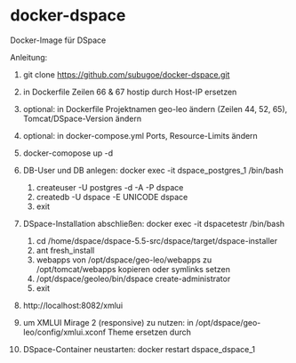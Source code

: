 # docker-dspace
Docker-Image für DSpace

Anleitung:

1. git clone https://github.com/subugoe/docker-dspace.git

2. in Dockerfile Zeilen 66 & 67 hostip durch Host-IP ersetzen

2. optional: in Dockerfile Projektnamen geo-leo ändern (Zeilen 44, 52, 65), Tomcat/DSpace-Version ändern 

3. optional: in docker-compose.yml Ports, Resource-Limits ändern

4. docker-comopose up -d

5. DB-User und DB anlegen: docker exec -it dspace_postgres_1 /bin/bash
      1. createuser -U postgres -d -A -P dspace
      2. createdb -U dspace -E UNICODE dspace
      3. exit

6. DSpace-Installation abschließen: docker exec -it dspacetestr /bin/bash
      1. cd /home/dspace/dspace-5.5-src/dspace/target/dspace-installer
      2. ant fresh_install
      3. webapps von /opt/dspace/geo-leo/webapps zu /opt/tomcat/webapps kopieren oder symlinks setzen
      4. /opt/dspace/geoleo/bin/dspace create-administrator
      5. exit

7. http://localhost:8082/xmlui

8. um XMLUI Mirage 2 (responsive) zu nutzen: in /opt/dspace/geo-leo/config/xmlui.xconf Theme ersetzen durch <theme name="Mirage 2" regex=".*" path="Mirage2/" />

9. DSpace-Container neustarten: docker restart dspace_dspace_1
